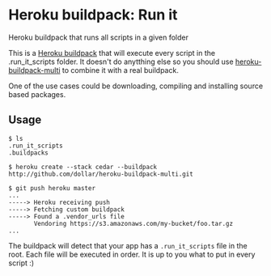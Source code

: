 Heroku buildpack: Run it
=================================

Heroku buildpack that runs all scripts in a given folder

This is a [Heroku buildpack](http://devcenter.heroku.com/articles/buildpacks) that will execute every script in the .run_it_scripts folder. It doesn't do anytthing else so you should use [heroku-buildpack-multi](https://github.com/ddollar/heroku-buildpack-multi) to combine it with a real buildpack.

One of the use cases could be downloading, compiling and installing source based packages.

Usage
-----

    $ ls
    .run_it_scripts
    .buildpacks

    $ heroku create --stack cedar --buildpack http://github.com/dollar/heroku-buildpack-multi.git

    $ git push heroku master
    ...
    -----> Heroku receiving push
    -----> Fetching custom buildpack
    -----> Found a .vendor_urls file
           Vendoring https://s3.amazonaws.com/my-bucket/foo.tar.gz
    ...

The buildpack will detect that your app has a `.run_it_scripts` file in the root. Each file will be executed in order. It is up to you what to put in every script :)



